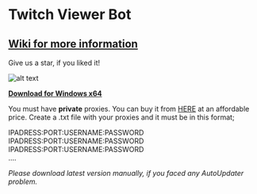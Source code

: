 # Twitch Viewer Bot
## **[Wiki for more information](https://github.com/gorkemhacioglu/TwitchViewerBot/wiki)**

Give us a star, if you liked it!

![alt text](https://mytwitchbot.com/images/ui2_3.png)

**[Download for Windows x64](http://mytwitchbot.com/Download/win-x64.zip)**

You must have **private** proxies. You can buy it from [HERE](https://www.webshare.io/?referral_code=ceuygyx4sir2)
 at an affordable price.
Create a .txt file with your proxies and it must be in this format;

IPADRESS:PORT:USERNAME:PASSWORD<br />
IPADRESS:PORT:USERNAME:PASSWORD<br />
IPADRESS:PORT:USERNAME:PASSWORD<br />
....

*Please download latest version manually, if you faced any AutoUpdater problem.*
